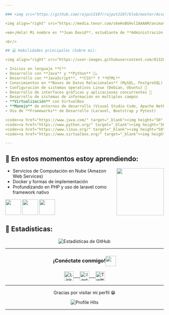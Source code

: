 ```yaml
---

### <img src="https://github.com/rajput2107/rajput2107/blob/master/Assets/Hi.gif" width="29px"> ¡Hola Mundo! &nbsp;<img src="https://github.com/rajput2107/rajput2107/blob/master/Assets/Earth.gif" width="24px">

<img align="right" src="https://media.tenor.com/s6eHxBGHvlIAAAAM/animation-cartoons.gif" height="150px"/>

<em>¡Hola! Mi nombre es **Juan David**, estudiante de **Administración de Sistemas Informáticos** en la **Universidad Nacional de Colombia - Sede Manizales (UNAL-MAN)**. 🌟 Amo el mundo de la tecnología, es un campo gigantesco que siempre me motiva a aprender y mejorar. Estoy convencido de que **el conocimiento es poder** 🧠 y que cada día es una nueva oportunidad para crecer y perseverar 🚀.</em>  

<br/>

## 💻 Habilidades principales (Sobre mi):

<img align="right" src="https://user-images.githubusercontent.com/81328619/213875785-400ae517-156b-4aca-a787-bac75d84c393.gif" height="150px"/>

- Inicios en lenguaje **C**
- Desarrollo con **Java** y **Python** 🐍☕
- Desarrollo con **JavaScript**, **CSS** Y **HTML** 
- Conocimientos en **Bases de Datos Relacionales** (MySQL, PostgreSQL) 📊  
- Configuración de sistemas operativos Linux (Debian, Ubuntu) 🐧  
- Desarrollo de interfaces gráficas y aplicaciones concurrentes 🔄
- Desarrollo de sistemas de información en multiples campos  
- **Virtualización** con VirtualBox
- **Manejo** de entornos de desarrollo (Visual Studio Code, Apache Netbeans, etc)📦
- Uso de **Frameworks** de Desarrollo (Laravel, Bootstrap y Pytest) 

<code><a href="https://www.java.com/" target="_blank"><img height="50" src="https://www.vectorlogo.zone/logos/java/java-ar21.svg"></a></code>
<code><a href="https://www.python.org/" target="_blank"><img height="50" src="https://www.vectorlogo.zone/logos/python/python-ar21.svg"></a></code>
<code><a href="https://www.linux.org/" target="_blank"><img height="50" src="https://www.vectorlogo.zone/logos/linux/linux-ar21.svg"></a></code>
<code><a href="https://www.virtualbox.org/" target="_blank"><img height="50" src="https://www.vectorlogo.zone/logos/virtualbox/virtualbox-ar21.svg"></a></code>

---
```


## 🌱 En estos momentos estoy aprendiendo:

<img align="right" src="https://gifsec.com/wp-content/uploads/2022/11/retro-anime-gif-17.gif" height="150px"/>

- Servicios de Computación en Nube (Amazon Web Services)
- Docker y formas de implementación
- Profundizando en PHP y uso de laravel como framework nativo

<code><a href="https://www.docker.com/" target="_blank"><img height="50" src="https://www.vectorlogo.zone/logos/docker/docker-official.svg"></a></code>
<code><a href="https://aws.amazon.com/es/?nc2=h_lg" target="_blank"><img height="50" src="https://www.vectorlogo.zone/logos/amazon_aws/amazon_aws-ar21.svg"></a></code>
<code><a href="https://laravel.com/" target="_blank"><img height="50" src="https://www.vectorlogo.zone/logos/laravel/laravel-ar21.svg"></a></code>

## 🌟 Estadísticas:

<p align="center">
<img align="center" src="https://github-readme-stats.vercel.app/api?username=Therealdavi836&show_icons=true&theme=radical" alt="Estadísticas de GitHub">
</p>  

---

<div align="center">
  <h3 align="center">¡Conéctate conmigo!<img align="center" src="https://github.com/rajput2107/rajput2107/blob/master/Assets/Handshake.gif" height="33px" /></h3> 
</div>
<p align="center">
 <a href="www.linkedin.com/in/juan-david-fajardo-betancourt-657212252" target="blank">
  <img align="center" alt="LinkedIn de Juan David" width="30px" src="https://www.vectorlogo.zone/logos/linkedin/linkedin-icon.svg" /> &nbsp; &nbsp;
 </a>
 <a href="https://www.instagram.com/juandavid/" target="blank">
  <img align="center" alt="Instagram de Juan David" width="30px" src="https://www.vectorlogo.zone/logos/instagram/instagram-icon.svg" /> &nbsp; &nbsp;
 </a>
 <a href="https://twitter.com/juandavid" target="blank">
  <img align="center" alt="Twitter de Juan David" width="30px" src="https://www.vectorlogo.zone/logos/x/x-icon.svg" />
 </a>
</p>  

---

<p align="center">Gracias por visitar mi perfil 😁</p>
<p align="center"><img alt="Profile Hits" src="https://hits.seeyoufarm.com/api/count/incr/badge.svg?url=https%3A%2F%2Fgithub.com%2FJuanDavid" /></p>  

---
